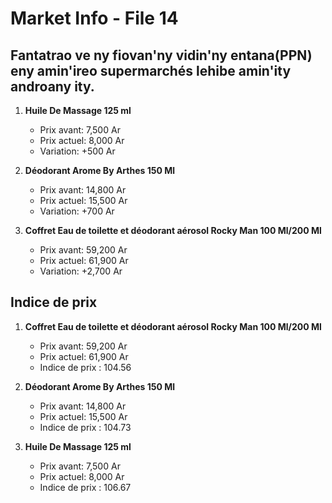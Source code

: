 # Market Info - File 14

## Fantatrao ve ny fiovan'ny vidin'ny entana(PPN) eny amin'ireo supermarchés lehibe amin'ity androany ity.

1. **Huile De Massage 125 ml**
   - Prix avant: 7,500 Ar
   - Prix actuel: 8,000 Ar
   - Variation: +500 Ar

2. **Déodorant Arome By Arthes 150 Ml**
   - Prix avant: 14,800 Ar
   - Prix actuel: 15,500 Ar
   - Variation: +700 Ar

3. **Coffret Eau de toilette et déodorant aérosol Rocky Man 100 Ml/200 Ml**
   - Prix avant: 59,200 Ar
   - Prix actuel: 61,900 Ar
   - Variation: +2,700 Ar



## Indice de prix

1. **Coffret Eau de toilette et déodorant aérosol Rocky Man 100 Ml/200 Ml**
   - Prix avant: 59,200 Ar
   - Prix actuel: 61,900 Ar
   - Indice de prix : 104.56

2. **Déodorant Arome By Arthes 150 Ml**
   - Prix avant: 14,800 Ar
   - Prix actuel: 15,500 Ar
   - Indice de prix : 104.73

3. **Huile De Massage 125 ml**
   - Prix avant: 7,500 Ar
   - Prix actuel: 8,000 Ar
   - Indice de prix : 106.67

